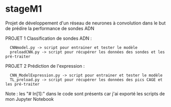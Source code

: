 # stageM1
Projet de développement d'un réseau de neurones à convolution dans le but de prédire la performance de sondes ADN

PROJET 1 Classification de sondes ADN : 

      CNNmodel.py -> script pour entrainer et tester le modèle 
      preloadCNN.py -> script pour récupérer les données des sondes et les pré-traiter
      
      
      
PROJET 2 Prédiction de l'expression :

      CNN_ModelExpression.py -> script pour entrainer et tester le modèle 
      TL_preload.py -> script pour récupérer les données des pics CAGE et les pré-traiter




Note : les "# In[1]:" dans le code sont présents car j'ai exporté les scripts de mon Jupyter Notebook

